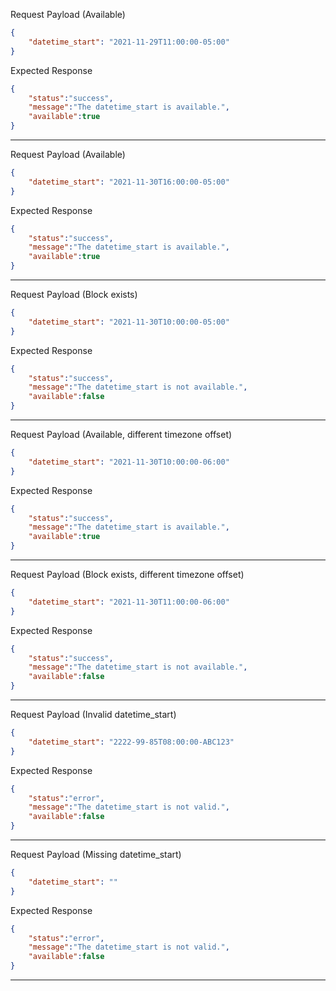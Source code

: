 Request Payload (Available)
```json
{
    "datetime_start": "2021-11-29T11:00:00-05:00"
}
```
Expected Response
```json
{
    "status":"success",
    "message":"The datetime_start is available.",
    "available":true
}
```
---
Request Payload (Available)
```json
{
    "datetime_start": "2021-11-30T16:00:00-05:00"
}
```
Expected Response
```json
{
    "status":"success",
    "message":"The datetime_start is available.",
    "available":true
}
```
---
Request Payload (Block exists)
```json
{
    "datetime_start": "2021-11-30T10:00:00-05:00"
}
```
Expected Response
```json
{
    "status":"success",
    "message":"The datetime_start is not available.",
    "available":false
}
```
---
Request Payload (Available, different timezone offset)
```json
{
    "datetime_start": "2021-11-30T10:00:00-06:00"
}
```
Expected Response
```json
{
    "status":"success",
    "message":"The datetime_start is available.",
    "available":true
}
```
---
Request Payload (Block exists, different timezone offset)
```json
{
    "datetime_start": "2021-11-30T11:00:00-06:00"
}
```
Expected Response
```json
{
    "status":"success",
    "message":"The datetime_start is not available.",
    "available":false
}
```
---
Request Payload (Invalid datetime_start)
```json
{
    "datetime_start": "2222-99-85T08:00:00-ABC123"
}
```
Expected Response
```json
{
    "status":"error",
    "message":"The datetime_start is not valid.",
    "available":false
}
```
---
Request Payload (Missing datetime_start)
```json
{
    "datetime_start": ""
}
```
Expected Response
```json
{
    "status":"error",
    "message":"The datetime_start is not valid.",
    "available":false
}
```
---

